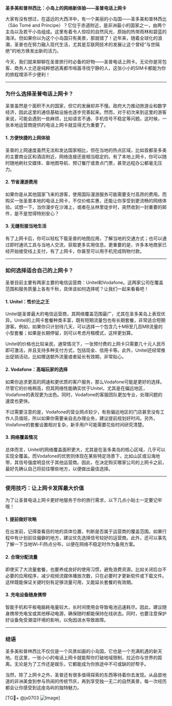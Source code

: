 **圣多美和普林西比：小岛上的网络新体验——圣普电话上网卡**

大家有没有想过，在遥远的大西洋中，有一个美丽的小岛国——圣多美和普林西比（São Tomé and Príncipe）？它位于赤道附近，是非洲最小的国家之一，由两个主岛以及若干小岛组成。这里有着令人惊叹的自然风光、原始的热带雨林和碧蓝的海洋。但如果你以为这个小岛国只有美景，那就错了！近年来，随着全球化的浪潮，圣普也在努力融入现代生活，尤其是互联网技术的发展让这个曾经“与世隔绝”的地方焕发出新的活力。

今天，我们就来聊聊在圣普旅行时必备的好物——圣普电话上网卡。无论你是背包客、商务人士还是纯粹想逃离都市喧嚣寻找宁静的人，这张小小的SIM卡都能为你的旅程增添不少便利！

---

### **为什么选择圣普电话上网卡？**

圣普虽然是个面积不大的国家，但它的发展却并不慢。政府大力推动旅游业和数字经济，因此这里的通信基础设施也逐步完善起来。然而，对于初次来到这里的游客来说，可能会遇到一些麻烦，比如语言不通、手机信号不稳定等问题。这时候，一张本地运营商提供的电话上网卡就显得尤为重要了。

#### **1. 方便快捷的上网体验**
圣普的上网速度虽然无法和发达国家相比，但在当地的热点区域，比如首都圣多美的主要商业区和酒店附近，网络连接还是相当稳定的。有了本地上网卡，你可以随时随地刷社交媒体、查地图导航、预订餐厅或景点门票，甚至远程办公都毫无压力。

#### **2. 节省漫游费用**
如果你是从其他国家飞来的游客，使用国际漫游服务可能需要支付高昂的费用。而购买一张圣普本地的电话上网卡，不仅价格实惠，还能让你享受到更流畅的网络体验。试想一下，当你漫步在沙滩上，或者在丛林里徒步时，突然收到一封重要的邮件，是不是觉得特别安心？

#### **3. 无缝衔接当地生活**
有了上网卡后，你可以轻松下载圣普的地图应用，了解当地的交通方式；也可以通过即时通讯工具与当地人交流，获取更多实用信息。更重要的是，许多本地商家已经开始接受线上支付，有了上网卡，你甚至可以用手机完成购物付款。

---

### **如何选择适合自己的上网卡？**

圣普目前主要有两家主要的电信运营商：Unitel和Vodafone。这两家公司在覆盖范围和服务质量上各有千秋，具体该如何选择呢？让我们一起来看看吧！

#### **1. Unitel：性价比之王**
Unitel是圣普最大的电信运营商，其网络覆盖范围最广，尤其在圣多美岛上表现优异。Unitel的上网卡套餐种类丰富，既有短期流量包也有长期套餐，非常适合短期游客。例如，如果你只计划待几天，可以选择一个包含几十MB至几百MB流量的小型套餐；如果是长期停留，则可以考虑月租模式，这样更划算。

Unitel的价格也比较亲民，通常情况下，一张预付费的上网卡只需要几十元人民币即可激活，并且支持多种支付方式，包括现金、信用卡等。此外，Unitel还经常推出促销活动，比如赠送额外流量或者延长有效期，非常贴心。

#### **2. Vodafone：高端玩家的选择**
如果你追求更高的网速和更优质的客户服务，那么Vodafone可能是更好的选择。尽管它的价格稍高，但其网络性能确实优于Unitel，尤其是在偏远地区，Vodafone的表现更为出色。同时，Vodafone的客服团队更加专业，处理问题的速度也更快。

不过需要注意的是，Vodafone的营业网点较少，有些偏远地区的门店甚至没有工作人员值班，所以如果你需要亲自去办理业务，建议提前规划好时间。另外，Vodafone的套餐设置相对复杂，新手用户可能需要花些时间研究清楚。

#### **3. 网络覆盖情况**
总体而言，Unitel的网络覆盖面积更大，尤其是在圣多美岛的核心区域，几乎可以实现全覆盖。而Vodafone的优势则体现在某些特定场景下，比如山区或沿海地带，其信号强度明显优于其他运营商。因此，在决定购买哪家公司的上网卡之前，最好先确认自己将前往哪些地方，以便做出最佳选择。

---

### **使用技巧：让上网卡发挥最大价值**

为了让圣普电话上网卡更好地服务于你的旅行需求，以下几点小贴士一定要记牢哦！

#### **1. 提前做好攻略**
在出发前，记得查看目的地的具体位置，判断是否属于运营商的覆盖范围。如果行程中有计划前往偏僻的地方，建议优先选择信号较好的运营商。此外，还可以事先了解一下当地Wi-Fi热点分布，以便在网络不稳定时作为备用方案。

#### **2. 合理分配流量**
即使买了大流量套餐，也要养成良好的使用习惯，避免浪费资源。比如关闭后台不必要的应用程序，减少视频流媒体播放次数，只在必要时才更新软件或下载文件。这样既能保证关键时刻有足够流量可用，又能延长套餐的有效期。

#### **3. 充电设备随身携带**
智能手机和平板电脑耗电量较大，长时间使用会导致电池迅速耗尽。因此，建议随身携带充电宝或其他移动电源，确保随时都能保持在线状态。同时，也要注意保护好设备免受潮湿环境的影响，以免因进水导致故障。

---

### **结语**

圣多美和普林西比不仅仅是一个风景如画的小岛国，它也是一个充满机遇的新天地。在这里，一张小小的电话上网卡就能帮你打破地域限制，拉近你与世界的距离。无论是为了工作还是娱乐，它都能成为你旅途中不可或缺的好帮手。

当然，除了上网卡之外，圣普还有很多值得探索的东西等待着你去发现。从品尝地道的非洲美食到参与热闹的传统节庆，再到享受独一无二的自然美景，每一次经历都会让你感受到这座岛屿的独特魅力。

[TG💪+ @jx0703 ![Image](https://github.com/user-attachments/assets/dbca1d08-cadb-493c-b0ec-ad6f7a83f270)]